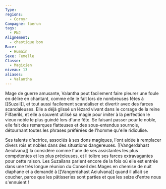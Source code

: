 ```yaml
---
Type: 
regions:
  - Cormyr
Campagne: faerun
tags:
  - PNJ
Alignement:
  - chaotique bon
Race:
  - Humain
Sexe: Femelle
Classe:
  - Magicien
niveau: 13
aliases:
  - Valantha
---
```

Mage de guerre amusante, Valantha peut facilement faire pleurer une foule en délire en chantant, comme elle le fait lors de nombreuses fêtes à [[Suzail]], et tout aussi facilement scandaliser et divertir avec des farces scandaleuses. Elle a déjà glissé un lézard vivant dans le corsage de la reine Filfaerils, et elle a souvent utilisé sa magie pour imiter à la perfection le vieux noble le plus guindé lors d'une fête. Se faisant passer pour le noble, elle fait des remarques flatteuses et des sous-entendus sournois, détournant toutes les phrases préférées de l'homme qu'elle ridiculise.

Ses talents d'actrice, associés à ses dons magiques, l'ont aidée à remplacer divers rois et nobles dans des situations dangereuses. [[Vangerdahast Aeiulvana]] la considère comme l'une de ses assistantes les plus compétentes et les plus précieuses, et il tolère ses farces extravagantes pour cette raison. Les Suzailans parlent encore de la fois où elle est entrée dans une très longue réunion du Conseil des Mages en chemise de nuit diaphane et a demandé à [[Vangerdahast Aeiulvana]] quand il allait se coucher, parce que les pâtisseries sont parties et que les seize d'entre nous s'ennuient !
